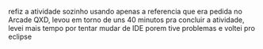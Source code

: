 refiz a atividade sozinho usando apenas a referencia que era pedida no Arcade QXD, 
levou em torno de uns 40 minutos pra concluir a atividade, 
levei mais tempo por tentar mudar de IDE porem tive problemas e voltei pro eclipse